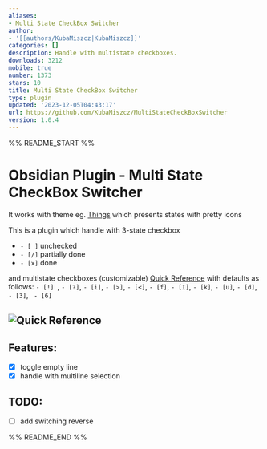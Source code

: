 ```yaml
---
aliases:
- Multi State CheckBox Switcher
author:
- '[[authors/KubaMiszcz|KubaMiszcz]]'
categories: []
description: Handle with multistate checkboxes.
downloads: 3212
mobile: true
number: 1373
stars: 10
title: Multi State CheckBox Switcher
type: plugin
updated: '2023-12-05T04:43:17'
url: https://github.com/KubaMiszcz/MultiStateCheckBoxSwitcher
version: 1.0.4
---
```


%% README_START %%

# Obsidian Plugin - Multi State CheckBox Switcher
It works with theme eg. [Things](https://github.com/colineckert/obsidian-things) which presents states with pretty icons

This is a plugin which handle with 3-state checkbox
- `- [ ]` unchecked
- `- [/]` partially done
- `- [x]` done

and multistate checkboxes (customizable) [Quick Reference](https://github.com/colineckert/obsidian-things/blob/main/assets/checkbox-styles.png) with defaults as follows:
`- [!] `, ` - [?] `, ` - [i] `, ` - [>] `, ` - [<] `, ` - [f] `, ` - [I] `, ` - [k] `, ` - [u] `, ` - [d] `, ` - [3] `, ` - [6]`

## ![Quick Reference](https://raw.githubusercontent.com/KubaMiszcz/MultiStateCheckBoxSwitcher/HEAD//resources/checkbox-styles.png)

## Features:
- [x] toggle empty line
- [x] handle with multiline selection

## TODO:
- [ ] add switching reverse


%% README_END %%